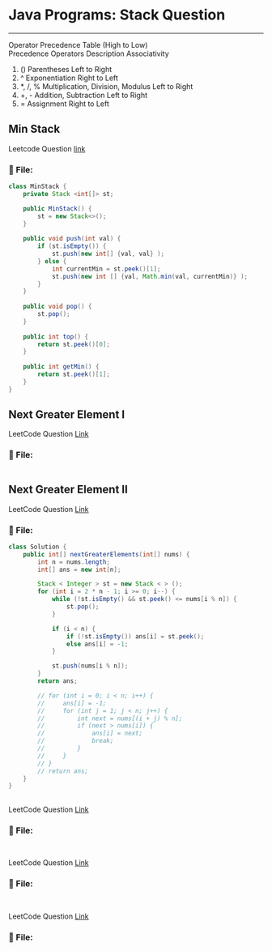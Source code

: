 # Java Programs: Stack Question

---

Operator Precedence Table (High to Low)  
Precedence	Operators	Description	Associativity  
1)  ()	Parentheses	Left to Right  
2)  ^	Exponentiation	Right to Left  
3)  *, /, %	Multiplication, Division, Modulus	Left to Right  
4)	+, -	Addition, Subtraction	Left to Right  
5)  =	Assignment	Right to Left  

##  Min Stack
Leetcode Question [link](https://leetcode.com/problems/min-stack/)

### 📄 File:
```java
class MinStack {
    private Stack <int[]> st;

    public MinStack() {
        st = new Stack<>();
    }
    
    public void push(int val) {
        if (st.isEmpty()) {
            st.push(new int[] {val, val} );
        } else {
            int currentMin = st.peek()[1];
            st.push(new int [] {val, Math.min(val, currentMin)} );
        }
    }
    
    public void pop() {
        st.pop();
    }
    
    public int top() {
        return st.peek()[0];
    }
    
    public int getMin() {
        return st.peek()[1];   
    }
}
```


##  Next Greater Element I
LeetCode Question [Link](https://leetcode.com/problems/next-greater-element-i/description/)
### 📄 File:
```java


```


##  Next Greater Element II
LeetCode Question [Link](https://leetcode.com/problems/next-greater-element-ii/description/)
### 📄 File:
```java
class Solution {
    public int[] nextGreaterElements(int[] nums) {
        int n = nums.length;
        int[] ans = new int[n];

        Stack < Integer > st = new Stack < > ();
        for (int i = 2 * n - 1; i >= 0; i--) {
            while (!st.isEmpty() && st.peek() <= nums[i % n]) {
                st.pop();
            }

            if (i < n) {
                if (!st.isEmpty()) ans[i] = st.peek();
                else ans[i] = -1;
            }

            st.push(nums[i % n]);
        }
        return ans;

        // for (int i = 0; i < n; i++) {
        //     ans[i] = -1;  
        //     for (int j = 1; j < n; j++) { 
        //         int next = nums[(i + j) % n];
        //         if (next > nums[i]) {
        //             ans[i] = next;
        //             break;
        //         }
        //     }
        // }
        // return ans;
    }
}

```

##  
LeetCode Question [Link]()
### 📄 File:
```java

```


##  
LeetCode Question [Link]()
### 📄 File:
```java

```


##  
LeetCode Question [Link]()
### 📄 File:
```java

```

